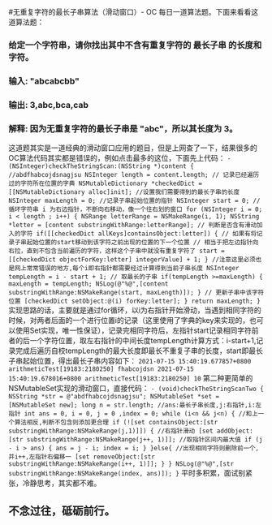 #无重复字符的最长子串算法（滑动窗口）- OC
每日一道算法题。下面来看看这道算法题：
### 给定一个字符串，请你找出其中不含有重复字符的 最长子串 的长度和字符。
### 输入: "abcabcbb"
### 输出: 3,abc,bca,cab
### 解释: 因为无重复字符的最长子串是 "abc"，所以其长度为 3。 
这道题其实是一道经典的滑动窗口应用的题目，但是上网查了一下，结果很多的OC算法代码其实都是错误的，例如点击最多的这位[](https://www.jianshu.com/p/b3b7a33c73f7)，下面先上代码：
`- (NSInteger)checkTheStringScan:(NSString *)content {
    //abdfhabcojdsnagjsu
    NSInteger length = content.length;
    // 记录已经遍历过的字符所在位置的字典
    NSMutableDictionary *checkedDict = [[NSMutableDictionary alloc]init];
    //设置我们需要得到的最长子串的长度
    NSInteger maxLength = 0;
    //记录子串起始位置的指针
    NSInteger start = 0;
    // 循环字符串 i 为右边指针，不断向右移动，像一个往右划的窗口
    for (NSInteger i = 0; i < length ; i++) {
        NSRange letterRange = NSMakeRange(i, 1);
        NSString *letter = [content substringWithRange:letterRange];
        // 判断是否含有滑动加入的字符
        if([[checkedDict allKeys]containsObject:letter]) {
            // 如果有将记录子串起始位置的start移动到该字符之前出现的位置的下一个位置
            // 相当于把左边指针向右拉，直到不包含当前遍历的字符，这样这个子串中就没有重复字符了
            start = [[checkedDict objectForKey:letter] integerValue] + 1;
        }
        //注意这里必须也是网上常常错误的地方,每个i即右指针都需要经过计算得到当前子串长度
        NSInteger tempLength = i - start + 1;
        // 取最长的子串
        if(tempLength >=maxLength) {
            maxLength = tempLength;
            NSLog(@"%@",[content substringWithRange:NSMakeRange(start, maxLength)]);
        }
        // 更新子串中该字符位置
        [checkedDict setObject:@(i) forKey:letter];
    }
    return maxLength;
}`
实现思路的话，主要就是通过for循环，以i为右指针开始滑动，当遇到相同字符的时候，对两者后面的一个进行位置i的记录（这里使用了字典的key来实现的，也可以使用Set实现，唯一性保证），记录完相同字符后，左指针start记录相同字符前者的后一个字符位置，取左右指针的中间长度tempLength计算方式：i-start+1,记录完成后遍历自校tempLength的最大长度即最长不重复子串的长度，start即最长子串起始位置，得出最长子串内容如下：
`2021-07-15 15:40:19.677857+0800 arithmeticTest[19183:2180250] fhabcojdsn
2021-07-15 15:40:19.678016+0800 arithmeticTest[19183:2180250] 10`
第二种更简单的NSMutableSet实现的滑动窗口，直接代码：
`- (void)checkTheStringScanTwo {
    NSString *str = @"abdfhabcojdsnagjsu";
    NSMutableSet *set = [NSMutableSet new];
    long n = str.length;
    //ans:最长子串长度,j:右指针,i:左指针
    int ans = 0, i = 0, j = 0 ,index = 0;
    while (i<n && j<n) {
        //和上一个算法相反,判断不包含则添加更合理
        if (![set containsObject:[str substringWithRange:NSMakeRange(j,1)]]) {
            //右指针滑动
            [set addObject:[str substringWithRange:NSMakeRange(j++, 1)]];
            //取指针区间内最大值
            if (j - i > ans) {
                ans = j - i;
                index = i;
            }
        }else{
            //出现相同字符则删除前一个,并i++,左指针右偏移一
            [set removeObject:[str substringWithRange:NSMakeRange(i++, 1)]];
        }
}
    NSLog(@"%@",[str substringWithRange:NSMakeRange(index, ans)]);
}`
	平时多积累，面试别紧张，冷静思考，其实都不难。
## 不念过往，砥砺前行。
